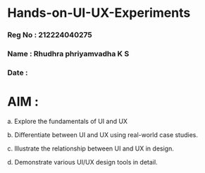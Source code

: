 # Hands-on-UI-UX-Experiments

### Reg No : 212224040275
### Name : Rhudhra phriyamvadha K S
### Date : 

# AIM :

a. Explore the fundamentals of UI and UX

b. Differentiate between UI and UX using real-world case studies.

c. Illustrate the relationship between UI and UX in design.

d. Demonstrate various UI/UX design tools in detail.


